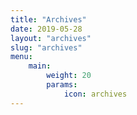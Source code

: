 ```yaml
---
title: "Archives"
date: 2019-05-28
layout: "archives"
slug: "archives"
menu:
    main:
        weight: 20
        params: 
            icon: archives
---
```


